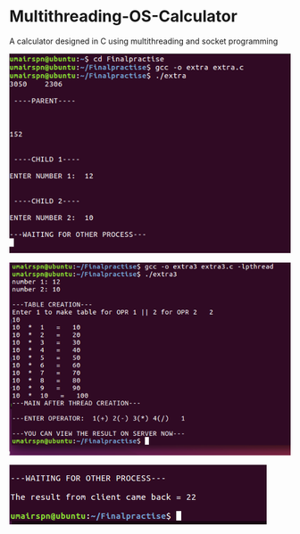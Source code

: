 # Multithreading-OS-Calculator
A calculator designed in C using multithreading and socket programming 



![alt text](https://github.com/umairspn/Multithreading-OS-Calculator/blob/main/server.PNG?raw=true "paranoid Game")


![alt text](https://github.com/umairspn/Multithreading-OS-Calculator/blob/main/client.PNG?raw=true "paranoid Game")


![alt text](https://github.com/umairspn/Multithreading-OS-Calculator/blob/main/response.PNG?raw=true "paranoid Game")
